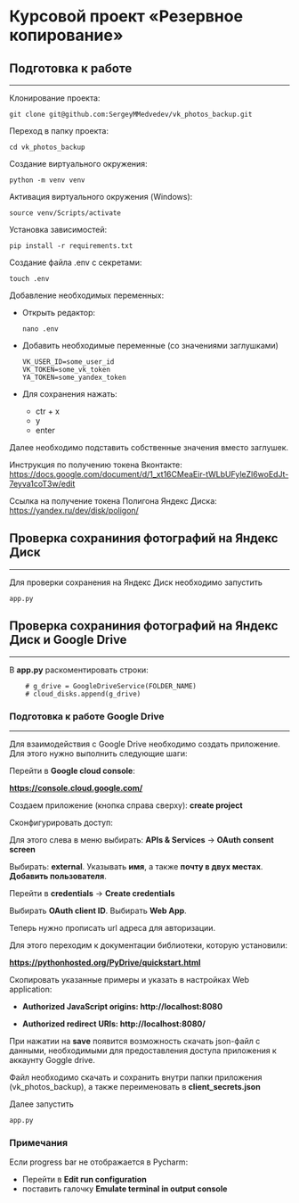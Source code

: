 # Курсовой проект «Резервное копирование»

## Подготовка к работе
---

Клонирование проекта:
```
git clone git@github.com:SergeyMMedvedev/vk_photos_backup.git
```

Переход в папку проекта:
```
cd vk_photos_backup
```

Создание виртуального окружения:
```
python -m venv venv
```

Активация виртуального окружения (Windows):
```
source venv/Scripts/activate
```

Установка зависимостей:
```
pip install -r requirements.txt
```

Создание файла .env с секретами:
```
touch .env
```

Добавление необходимых переменных:
* Открыть редактор:
    ```
    nano .env
    ```
* Добавить необходимые переменные (со значениями заглушками)
    ```
    VK_USER_ID=some_user_id
    VK_TOKEN=some_vk_token
    YA_TOKEN=some_yandex_token
    ```
* Для сохранения нажать:

    * ctr + x
    * y
    * enter
    
Далее необходимо подставить собственные значения вместо заглушек.

Инструкция по получению токена Вконтакте:
https://docs.google.com/document/d/1_xt16CMeaEir-tWLbUFyleZl6woEdJt-7eyva1coT3w/edit

Ссылка на получение токена Полигона Яндекс Диска:
https://yandex.ru/dev/disk/poligon/

## Проверка сохраниния фотографий на Яндекс Диск
---

Для проверки сохранения на Яндекс Диск необходимо запустить
```
app.py
```

## Проверка сохраниния фотографий на Яндекс Диск и Google Drive
---

В **app.py** раскоментировать строки:
```
    # g_drive = GoogleDriveService(FOLDER_NAME)
    # cloud_disks.append(g_drive)
```


### Подготовка к работе Google Drive
---
Для взаимодействия с Google Drive необходимо создать приложение.
Для этого нужно выполнить следующие шаги:

Перейти в **Google cloud console**:

**https://console.cloud.google.com/**

Создаем приложение (кнопка справа сверху): **create project**

Сконфигурировать доступ:

Для этого слева в меню выбирать: **APIs & Services** -> **OAuth consent screen**

Выбирать: **external**. Указывать **имя**, а также **почту в двух местах**.
**Добавить пользователя**.

Перейти в **credentials** -> **Create credentials**

Выбирать **OAuth client ID**. Выбирать **Web App**.

Теперь нужно прописать url адреса для авторизации.

Для этого переходим к документации библиотеки, которую установили:

**https://pythonhosted.org/PyDrive/quickstart.html**

Скопировать указанные примеры и указать в настройках Web application:

* **Authorized JavaScript origins: http://localhost:8080**

* **Authorized redirect URIs: http://localhost:8080/**

При нажатии на **save** появится возможность скачать json-файл с данными, 
необходимыми для предоставления доступа приложения к аккаунту Goggle drive.

Файл необходимо скачать и сохранить внутри папки приложения (vk_photos_backup),
а также переименовать в **client_secrets.json**

Далее запустить
```
app.py
```

### Примечания

Если progress bar не отображается в Pycharm:
* Перейти в **Edit run configuration**
* поставить галочку **Emulate terminal in output console**